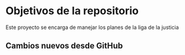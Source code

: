 # Objetivos de la repositorio

Este proyecto se encarga de manejar los planes de la liga de la justicia


## Cambios nuevos desde GitHub
